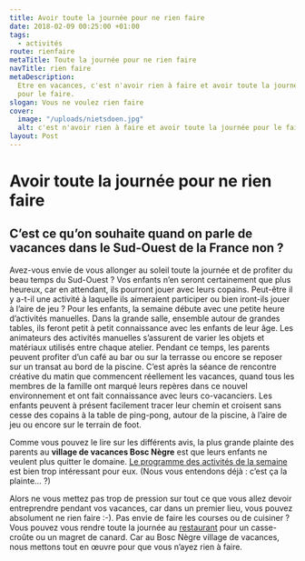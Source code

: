 ```yaml
---
title: Avoir toute la journée pour ne rien faire
date: 2018-02-09 00:25:00 +01:00
tags:
  - activités
route: rienfaire
metaTitle: Toute la journée pour ne rien faire
navTitle: rien faire
metaDescription:
  Etre en vacances, c'est n'avoir rien à faire et avoir toute la journée
  pour le faire.
slogan: Vous ne voulez rien faire
cover:
  image: "/uploads/nietsdoen.jpg"
  alt: c'est n'avoir rien à faire et avoir toute la journée pour le faire.
layout: Post
---
```


# Avoir toute la journée pour ne rien faire

## C’est ce qu’on souhaite quand on parle de vacances dans le Sud-Ouest de la France non ?

Avez-vous envie de vous allonger au soleil toute la journée et de profiter du beau temps du Sud-Ouest ? Vos enfants n’en seront certainement que plus heureux, car en attendant, ils pourront jouer avec leurs copains. Peut-être il y a-t-il une activité à laquelle ils aimeraient participer ou bien iront-ils jouer à l’aire de jeu ?
Pour les enfants, la semaine débute avec une petite heure d’activités manuelles. Dans la grande salle, ensemble autour de grandes tables, ils feront petit à petit connaissance avec les enfants de leur âge. Les animateurs des activités manuelles s’assurent de varier les objets et matériaux utilisés entre chaque atelier. Pendant ce temps, les parents peuvent profiter d’un café au bar ou sur la terrasse ou encore se reposer sur un transat au bord de la piscine. C’est après la séance de rencontre créative du matin que commencent réellement les vacances, quand tous les membres de la famille ont marqué leurs repères dans ce nouvel environnement et ont fait connaissance avec leurs co-vacanciers. Les enfants peuvent à présent facilement tracer leur chemin et croisent sans cesse des copains à la table de ping-pong, autour de la piscine, à l’aire de jeu ou encore sur le terrain de foot.

Comme vous pouvez le lire sur les différents avis, la plus grande plainte des parents au **village de vacances Bosc Nègre** est que leurs enfants ne veulent plus quitter le domaine. [Le programme des activités de la semaine](/animations/) est bien trop intéressant pour eux. (Nous vous entendons déjà : c’est ça la plainte… ?)

Alors ne vous mettez pas trop de pression sur tout ce que vous allez devoir entreprendre pendant vos vacances, car dans un premier lieu, vous pouvez absolument ne rien faire :-). Pas envie de faire les courses ou de cuisiner ? Vous pouvez vous rendre toute la journée au [restaurant](https://www.boscnegre-vacances.com/restaurant/) pour un casse-croûte ou un magret de canard. Car au Bosc Nègre village de vacances, nous mettons tout en œuvre pour que vous n’ayez rien à faire.
